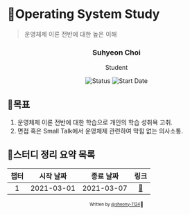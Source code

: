 # 🌼Operating System Study

> 운영체제 이론 전반에 대한 높은 이해

<div align="center">

<h3>Suhyeon Choi</h3>
<p>Student</p>

![Status](https://img.shields.io/badge/Status-Study%20Hard-blue.svg)
![Start Date](https://img.shields.io/badge/Start%20Date-2021--03--01-23d16b.svg)

</div>

## 🌻목표

1. 운영체제 이론 전반에 대한 학습으로 개인의 학습 성취욕 고취.
2. 면접 혹은 Small Talk에서 운영체제 관련하여 막힘 없는 의사소통.

## 🧩스터디 정리 요약 목록

| 챕터 | 시작 날짜  | 종료 날짜  |             링크             |
| :--: | :--------: | :--------: | :--------------------------: |
|  1   | 2021-03-01 | 2021-03-07 | [:link:](chapter1/README.md) |

<div align="center">

<sub><sup>Written by <a href="https://github.com/sheony-1124">@sheony-1124</a></sup></sub><small>🌸</small>

</div>
